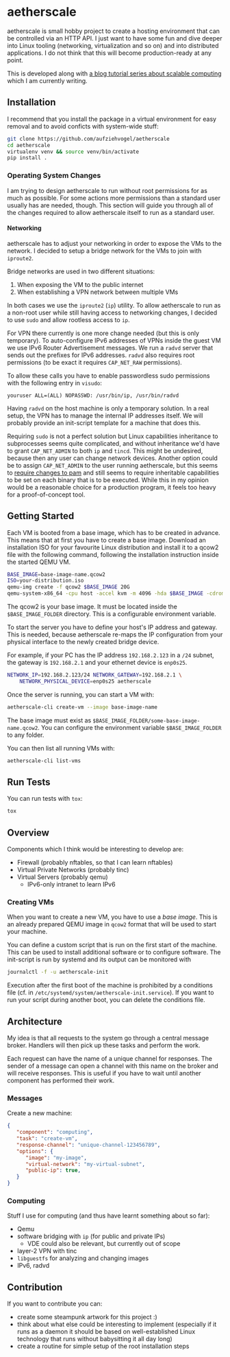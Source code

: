# aetherscale

aetherscale is small hobby project to create a hosting environment that can
be controlled via an HTTP API. I just want to have some fun and
dive deeper into Linux tooling (networking, virtualization and so on) and
into distributed applications. I do not think that this will become
production-ready at any point.

This is developed along with
[a blog tutorial series about scalable computing](https://blog.stefan-koch.name/2020/11/22/programming-cloud-hosting-python-rabbitmq-qemu)
which I am currently writing.

## Installation

I recommend that you install the package in a virtual environment for
easy removal and to avoid conficts with system-wide stuff:

```bash
git clone https://github.com/aufziehvogel/aetherscale
cd aetherscale
virtualenv venv && source venv/bin/activate
pip install .
```

### Operating System Changes

I am trying to design aetherscale to run without root permissions for
as much as possible.
For some actions more permissions than a standard user usually has are
needed, though. This section will guide you through all of the changes
required to allow aetherscale itself to run as a standard user.

#### Networking

aetherscale has to adjust your networking in order to expose the VMs to the
network. I decided to setup a bridge network for the VMs to join with
`iproute2`.

Bridge networks are used in two different situations:

1. When exposing the VM to the public internet
2. When establishing a VPN network between multiple VMs

In both cases we use the `iproute2` (`ip`) utility. To allow aetherscale to
run as a non-root user while still having access to networking changes, I
decided to use `sudo` and allow rootless access to `ip`.

For VPN there currently is one more change needed (but this is only
temporary). To auto-configure IPv6 addresses of VPNs inside
the guest VM we use IPv6 Router Advertisement messages. We run a `radvd`
server that sends out the prefixes for IPv6 addresses. `radvd` also requires
root permissions (to be exact it requires `CAP_NET_RAW` permissions).

To allow these calls you have to enable passwordless sudo permissions with
the following entry in `visudo`:

```
youruser ALL=(ALL) NOPASSWD: /usr/bin/ip, /usr/bin/radvd
```

Having `radvd` on the host machine is only a temporary solution. In a real
setup, the VPN has to manage the internal IP addresses itself. We will
probably provide an init-script template for a machine that does this.

Requiring `sudo` is not a perfect solution but Linux capabilities inheritance to
subprocesses seems quite complicated, and without inheritance we'd have to grant
`CAP_NET_ADMIN` to both `ip` and `tincd`. This might be undesired, because
then any user can change network devices. Another option could be to
assign `CAP_NET_ADMIN` to the user running aetherscale, but this seems to
[require changes to pam](https://unix.stackexchange.com/questions/454708/how-do-you-add-cap-sys-admin-permissions-to-user-in-centos-7)
and still seems to require inheritable capabilities to be set on each
binary that is to be executed.
While this in my opinion would be a reasonable choice for a production
program, it feels too heavy for a proof-of-concept tool.

## Getting Started

Each VM is booted from a base image, which has to be created in advance.
This means that at first you have to create a base image. Download an
installation ISO for your favourite Linux distribution and install it to a
qcow2 file with the following command, following the installation instruction
inside the started QEMU VM.

```bash
BASE_IMAGE=base-image-name.qcow2
ISO=your-distribution.iso
qemu-img create -f qcow2 $BASE_IMAGE 20G
qemu-system-x86_64 -cpu host -accel kvm -m 4096 -hda $BASE_IMAGE -cdrom $ISO
```

The qcow2 is your base image. It must be located inside the
`$BASE_IMAGE_FOLDER` directory. This is a configurable environment variable.

To start the server you have to define your host's IP address and gateway. This
is needed, because aetherscale re-maps the IP configuration from your
physical interface to the newly created bridge device.

For example, if your PC has the IP address `192.168.2.123` in a `/24` subnet,
the gateway is `192.168.2.1` and your ethernet device is `enp0s25`.

```bash
NETWORK_IP=192.168.2.123/24 NETWORK_GATEWAY=192.168.2.1 \
    NETWORK_PHYSICAL_DEVICE=enp0s25 aetherscale
```

Once the server is running, you can start a VM with:

```bash
aetherscale-cli create-vm --image base-image-name
```

The base image must exist as `$BASE_IMAGE_FOLDER/some-base-image-name.qcow2`.
You can configure the environment variable `$BASE_IMAGE_FOLDER` to any folder.

You can then list all running VMs with:

```bash
aetherscale-cli list-vms
```

## Run Tests

You can run tests with `tox`:

```bash
tox
```


## Overview

Components which I think would be interesting to develop are:

- Firewall (probably nftables, so that I can learn nftables)
- Virtual Private Networks (probably tinc)
- Virtual Servers (probably qemu)
  - IPv6-only intranet to learn IPv6

### Creating VMs

When you want to create a new VM, you have to use a *base image*. This is an
already prepared QEMU image in `qcow2` format that will be used to start your
machine.

You can define a custom script that is run on the first start of the machine.
This can be used to install additional software or to configure software.
The init-script is run by systemd and its output can be monitored with

```bash
journalctl -f -u aetherscale-init
```

Execution after the first boot of the machine is prohibited by a conditions
file (cf. in `/etc/systemd/system/aetherscale-init.service`). If you
want to run your script during another boot, you can delete the conditions
file.

## Architecture

My idea is that all requests to the system go through a central message
broker. Handlers will then pick up these tasks and perform the work.

Each request can have the name of a unique channel for responses. The sender
of a message can open a channel with this name on the broker and will receive
responses. This is useful if you have to wait until another component has
performed their work.

### Messages

Create a new machine:

```json
{
   "component": "computing",
   "task": "create-vm",
   "response-channel": "unique-channel-123456789",
   "options": {
      "image": "my-image",
      "virtual-network": "my-virtual-subnet",
      "public-ip": true,
   }
}
```

### Computing

Stuff I use for computing (and thus have learnt something about so far):

- Qemu
- software bridging with `ip` (for public and private IPs)
  - VDE could also be relevant, but currently out of scope
- layer-2 VPN with tinc
- `libguestfs` for analyzing and changing images
- IPv6, radvd


## Contribution

If you want to contribute you can:

- create some steampunk artwork for this project :)
- think about what else could be interesting to implement (especially if
  it runs as a daemon it should be based on well-established Linux technology
  that runs without babysitting it all day long)
- create a routine for simple setup of the root installation steps
